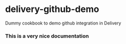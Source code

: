 # delivery-github-demo

Dummy cookbook to demo github integration in Delivery

### This is a very nice documentation

